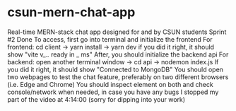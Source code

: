 # csun-mern-chat-app
Real-time MERN-stack chat app designed for and by CSUN students
Sprint #2 Done
To access, first go into terminal and initialize the frontend
For frontend: cd client -> yarn install -> yarn dev
if you did it right, it should show "vite v_._._ ready in _ ms"
After, you should initialize the backend api
For backend: open another terminal window -> cd api -> nodemon index.js
If you did it right, it should show "Connected to MongoDB"
You should open two webpages to test the chat feature, preferably on two different browsers (i.e. Edge and Chrome)
You should inspect element on both and check console/network when needed, in case you have any bugs
I stopped my part of the video at 4:14:00 (sorry for dipping into your work)
